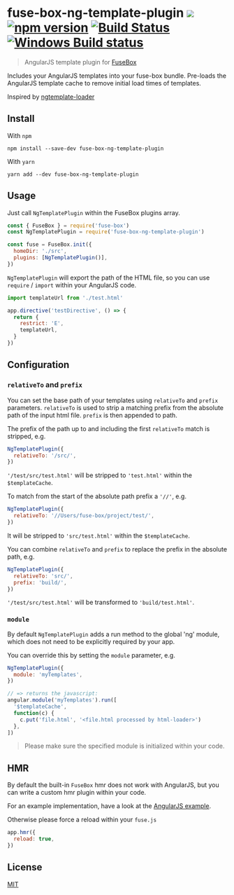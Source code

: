 # fuse-box-ng-template-plugin [![](https://img.shields.io/npm/dm/fuse-box-ng-template-plugin.svg?style=flat)](https://www.npmjs.org/package/fuse-box-ng-template-plugin) [![npm version](https://badge.fury.io/js/fuse-box-ng-template-plugin.svg)](https://www.npmjs.com/package/fuse-box-ng-template-plugin) [![Build Status](https://img.shields.io/travis/fuse-box-contrib/fuse-box-ng-template-plugin/master.svg)](https://travis-ci.org/fuse-box-contrib/fuse-box-ng-template-plugin) [![Windows Build status](https://img.shields.io/appveyor/ci/fuse-box-contrib/husky-hg/master.svg?label=Windows)](https://ci.appveyor.com/project/TobiasTimm/fuse-box-ng-template-plugin/branch/master)

> AngularJS template plugin for [FuseBox](https://github.com/fuse-box/fuse-box)

Includes your AngularJS templates into your fuse-box bundle. Pre-loads the AngularJS template cache to remove initial load times of templates.

Inspired by [ngtemplate-loader](https://github.com/WearyMonkey/ngtemplate-loader)

## Install

With `npm`

```shell
npm install --save-dev fuse-box-ng-template-plugin
```

With `yarn`

```shell
yarn add --dev fuse-box-ng-template-plugin
```

## Usage

Just call `NgTemplatePlugin` within the FuseBox plugins array.

```js
const { FuseBox } = require('fuse-box')
const NgTemplatePlugin = require('fuse-box-ng-template-plugin')

const fuse = FuseBox.init({
  homeDir: './src',
  plugins: [NgTemplatePlugin()],
})
```

`NgTemplatePlugin` will export the path of the HTML file, so you can use `require` / `import` within your AngularJS code.

```js
import templateUrl from './test.html'

app.directive('testDirective', () => {
  return {
    restrict: 'E',
    templateUrl,
  }
})
```

## Configuration

### `relativeTo` and `prefix`

You can set the base path of your templates using `relativeTo` and `prefix` parameters. `relativeTo` is used
to strip a matching prefix from the absolute path of the input html file. `prefix` is then appended to path.

The prefix of the path up to and including the first `relativeTo` match is stripped, e.g.

```js
NgTemplatePlugin({
  relativeTo: '/src/',
})
```

`'/test/src/test.html'` will be stripped to `'test.html'` within the `$templateCache`.

To match from the start of the absolute path prefix a `'//'`, e.g.

```js
NgTemplatePlugin({
  relativeTo: '//Users/fuse-box/project/test/',
})
```

It will be stripped to `'src/test.html'` within the `$templateCache`.

You can combine `relativeTo` and `prefix` to replace the prefix in the absolute path, e.g.

```js
NgTemplatePlugin({
  relativeTo: 'src/',
  prefix: 'build/',
})
```

`'/test/src/test.html'` will be transformed to `'build/test.html'`.

### `module`

By default `NgTemplatePlugin` adds a run method to the global 'ng' module, which does not need to be explicitly required by your app.

You can override this by setting the `module` parameter, e.g.

```javascript
NgTemplatePlugin({
  module: 'myTemplates',
})

// => returns the javascript:
angular.module('myTemplates').run([
  '$templateCache',
  function(c) {
    c.put('file.html', '<file.html processed by html-loader>')
  },
])
```

> Please make sure the specified module is initialized within your code.

## HMR

By default the built-in `FuseBox` hmr does not work with AngularJS, but you can write a custom hmr plugin within your code.

For an example implementation, have a look at the [AngularJS example](https://github.com/TobiasTimm/fuse-box-angularjs-example).

Otherwise please force a reload within your `fuse.js`

```js
app.hmr({
  reload: true,
})
```

## License

[MIT](./LICENSE)
